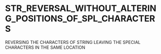 # STR_REVERSAL_WITHOUT_ALTERING_POSITIONS_OF_SPL_CHARACTERS 
REVERSING THE CHARACTERS OF STRING LEAVING THE SPECIAL CHARACTERS IN THE SAME LOCATION
